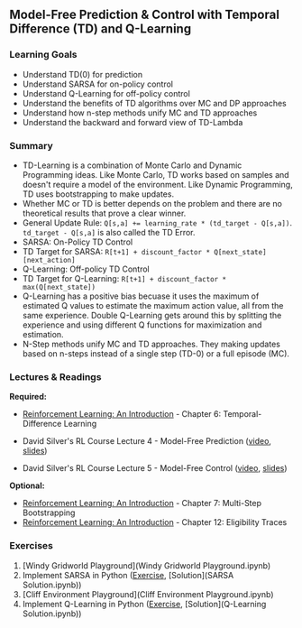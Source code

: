 ## Model-Free Prediction & Control with Temporal Difference (TD) and Q-Learning


### Learning Goals

- Understand TD(0) for prediction
- Understand SARSA for on-policy control
- Understand Q-Learning for off-policy control
- Understand the benefits of TD algorithms over MC and DP approaches
- Understand how n-step methods unify MC and TD approaches
- Understand the backward and forward view of TD-Lambda


### Summary

- TD-Learning is a combination of Monte Carlo and Dynamic Programming ideas. Like Monte Carlo, TD works based on samples and doesn't require a model of the environment. Like Dynamic Programming, TD uses bootstrapping to make updates.
- Whether MC or TD is better depends on the problem and there are no theoretical results that prove a clear winner.
- General Update Rule: `Q[s,a] += learning_rate * (td_target - Q[s,a])`. `td_target - Q[s,a]` is also called the TD Error.
- SARSA: On-Policy TD Control
- TD Target for SARSA: `R[t+1] + discount_factor * Q[next_state][next_action]`
- Q-Learning: Off-policy TD Control
- TD Target for Q-Learning: `R[t+1] + discount_factor * max(Q[next_state])`
- Q-Learning has a positive bias becuase it uses the maximum of estimated Q values to estimate the maximum action value, all from the same experience. Double Q-Learning gets around this by splitting the experience and using different Q functions for maximization and estimation.
- N-Step methods unify MC and TD approaches. They making updates based on n-steps instead of a single step (TD-0) or a full episode (MC).


### Lectures & Readings

**Required:**

- [Reinforcement Learning: An Introduction](https://www.dropbox.com/s/d6fyn4a5ag3atzk/bookdraft2016aug.pdf) - Chapter 6: Temporal-Difference Learning

- David Silver's RL Course Lecture 4 - Model-Free Prediction ([video](https://www.youtube.com/watch?v=PnHCvfgC_ZA), [slides](http://www0.cs.ucl.ac.uk/staff/d.silver/web/Teaching_files/MC-TD.pdf))
- David Silver's RL Course Lecture 5 - Model-Free Control ([video](https://www.youtube.com/watch?v=0g4j2k_Ggc4), [slides](http://www0.cs.ucl.ac.uk/staff/d.silver/web/Teaching_files/control.pdf))

**Optional:**

- [Reinforcement Learning: An Introduction](https://www.dropbox.com/s/d6fyn4a5ag3atzk/bookdraft2016aug.pdf) - Chapter 7: Multi-Step Bootstrapping
- [Reinforcement Learning: An Introduction](https://www.dropbox.com/s/d6fyn4a5ag3atzk/bookdraft2016aug.pdf) - Chapter 12: Eligibility Traces



### Exercises

1. [Windy Gridworld Playground](Windy Gridworld Playground.ipynb)
2. Implement SARSA in Python ([Exercise](SARSA.ipynb), [Solution](SARSA Solution.ipynb))
3. [Cliff Environment Playground](Cliff Environment Playground.ipynb)
4. Implement Q-Learning in Python ([Exercise](Q-Learning.ipynb), [Solution](Q-Learning Solution.ipynb))